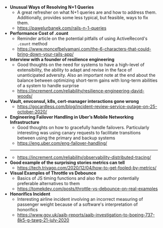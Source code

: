 - **Unusual Ways of Resolving N+1 Queries**
  - A great refresher on what N+1 queries are and how to address them. Additionally, provides some less typical, but feasible, ways to fix them.
  - https://pawelurbanek.com/rails-n-1-queries
- **Performance Cost of .count**
  - Reminder article on the potential pitfalls of using ActiveRecord's `.count` method
  - https://www.moncefbelyamani.com/the-6-characters-that-could-bring-down-your-rails-app/
- **Interview with a founder of resilience engineering**
  - Good thoughts on the need for systems to have a high-level of extensibility, the ability to adapt and revise in the face of unanticipated adversity. Also an important note at the end about the balance between optimizing short-term gains with long-term abilities of a system to handle surprise
  - https://increment.com/reliability/resilience-engineering-david-woods/
- **Vault, envconsul, k8s, cert-manager interactions gone wrong**
  - https://gocardless.com/blog/incident-review-service-outage-on-25-october-2020/
- **Engineering Failover Handling in Uber’s Mobile Networking Infrastructure**
  - Good thoughts on how to gracefully handle failovers. Particularly interesting was using canary requests to facilitate transitions between using the primary and backup systems
  - https://eng.uber.com/eng-failover-handling/
- ****
  - https://increment.com/reliability/observability-distributed-tracing/
- **Good example of the surprising stories metrics can tell**
  - https://tech.trivago.com/2020/12/04/how-to-get-fooled-by-metrics/
- **Visual Examples of Throttle vs Debounce**
  - Basics of JS timing functions and also the author potentially preferable alternatives to them
  - https://tomekdev.com/posts/throttle-vs-debounce-on-real-examples
- **Honorifics Incident**
  - Interesting airline incident involving an incorrect measuring of passenger weight because of a software's interpretation of honorifics
  - https://www.gov.uk/aaib-reports/aaib-investigation-to-boeing-737-8k5-g-tawg-21-july-2020